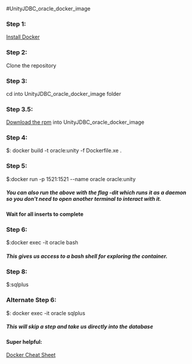 #UnityJDBC_oracle_docker_image

### Step 1:
[Install Docker](https://docs.docker.com/install/)

### Step 2:
Clone the repository

### Step 3:
cd into UnityJDBC_oracle_docker_image folder

### Step 3.5:
[Download the rpm](https://www.oracle.com/technetwork/database/database-technologies/express-edition/downloads/index-083047.html) into UnityJDBC_oracle_docker_image

### Step 4:
$: docker build -t oracle:unity -f Dockerfile.xe .

### Step 5:
$:docker run -p 1521:1521 --name oracle oracle:unity

##### You can also run the above with the flag -dit which runs it as a daemon so you don't need to open another terminal to interact with it.
#### Wait for all inserts to complete

### Step 6:
$:docker exec -it oracle bash

##### This gives us access to a bash shell for exploring the container.
### Step 8:
$:sqlplus

### Alternate Step 6:
$: docker exec -it oracle sqlplus

##### This will skip a step and take us directly into the database

#### Super helpful:
[Docker Cheat Sheet](https://www.docker.com/sites/default/files/Docker_CheatSheet_08.09.2016_0.pdf)
